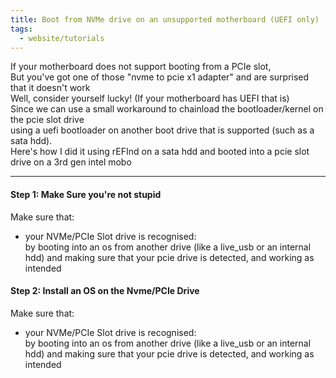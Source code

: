 ```yaml
---
title: Boot from NVMe drive on an unsupported motherboard (UEFI only) ((draft, needs polishing))
tags:
  - website/tutorials
---
```

If your motherboard does not support booting from a PCIe slot, \
But you've got one of those "nvme to pcie x1 adapter" and are surprised that it doesn't work\
Well, consider yourself lucky! (If your motherboard has UEFI that is)\
Since we can use a small workaround to chainload the bootloader/kernel on the pcie slot drive\
using a uefi bootloader on another boot drive that is supported (such as a sata hdd).\
Here's how I did it using rEFInd on a sata hdd and booted into a pcie slot drive on a 3rd gen intel mobo
  
-----------

#### Step 1: Make Sure you're not stupid
Make sure that:
+ your NVMe/PCIe Slot drive is recognised:\
by booting into an os from another drive (like a live_usb or an internal hdd) and making sure that your pcie drive is detected, and working as intended

#### Step 2: Install an OS on the Nvme/PCIe Drive
Make sure that:
+ your NVMe/PCIe Slot drive is recognised:\
by booting into an os from another drive (like a live_usb or an internal hdd) and making sure that your pcie drive is detected, and working as intended
